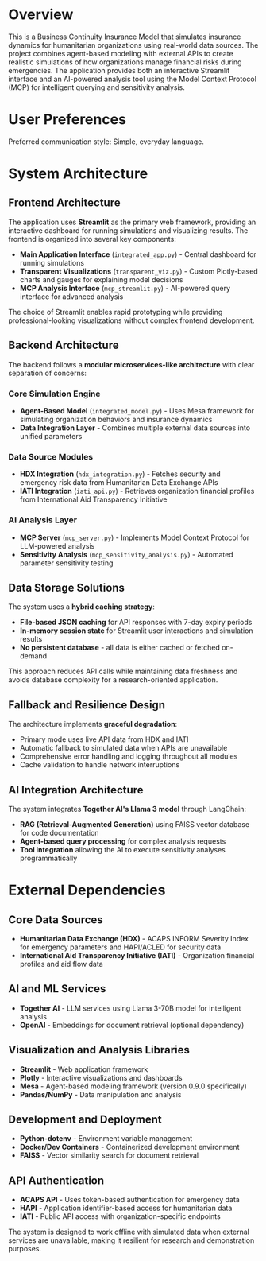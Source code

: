 # Overview

This is a Business Continuity Insurance Model that simulates insurance dynamics for humanitarian organizations using real-world data sources. The project combines agent-based modeling with external APIs to create realistic simulations of how organizations manage financial risks during emergencies. The application provides both an interactive Streamlit interface and an AI-powered analysis tool using the Model Context Protocol (MCP) for intelligent querying and sensitivity analysis.

# User Preferences

Preferred communication style: Simple, everyday language.

# System Architecture

## Frontend Architecture
The application uses **Streamlit** as the primary web framework, providing an interactive dashboard for running simulations and visualizing results. The frontend is organized into several key components:

- **Main Application Interface** (`integrated_app.py`) - Central dashboard for running simulations
- **Transparent Visualizations** (`transparent_viz.py`) - Custom Plotly-based charts and gauges for explaining model decisions
- **MCP Analysis Interface** (`mcp_streamlit.py`) - AI-powered query interface for advanced analysis

The choice of Streamlit enables rapid prototyping while providing professional-looking visualizations without complex frontend development.

## Backend Architecture
The backend follows a **modular microservices-like architecture** with clear separation of concerns:

### Core Simulation Engine
- **Agent-Based Model** (`integrated_model.py`) - Uses Mesa framework for simulating organization behaviors and insurance dynamics
- **Data Integration Layer** - Combines multiple external data sources into unified parameters

### Data Source Modules
- **HDX Integration** (`hdx_integration.py`) - Fetches security and emergency risk data from Humanitarian Data Exchange APIs
- **IATI Integration** (`iati_api.py`) - Retrieves organization financial profiles from International Aid Transparency Initiative

### AI Analysis Layer
- **MCP Server** (`mcp_server.py`) - Implements Model Context Protocol for LLM-powered analysis
- **Sensitivity Analysis** (`mcp_sensitivity_analysis.py`) - Automated parameter sensitivity testing

## Data Storage Solutions
The system uses a **hybrid caching strategy**:

- **File-based JSON caching** for API responses with 7-day expiry periods
- **In-memory session state** for Streamlit user interactions and simulation results
- **No persistent database** - all data is either cached or fetched on-demand

This approach reduces API calls while maintaining data freshness and avoids database complexity for a research-oriented application.

## Fallback and Resilience Design
The architecture implements **graceful degradation**:

- Primary mode uses live API data from HDX and IATI
- Automatic fallback to simulated data when APIs are unavailable
- Comprehensive error handling and logging throughout all modules
- Cache validation to handle network interruptions

## AI Integration Architecture
The system integrates **Together AI's Llama 3 model** through LangChain:

- **RAG (Retrieval-Augmented Generation)** using FAISS vector database for code documentation
- **Agent-based query processing** for complex analysis requests
- **Tool integration** allowing the AI to execute sensitivity analyses programmatically

# External Dependencies

## Core Data Sources
- **Humanitarian Data Exchange (HDX)** - ACAPS INFORM Severity Index for emergency parameters and HAPI/ACLED for security data
- **International Aid Transparency Initiative (IATI)** - Organization financial profiles and aid flow data

## AI and ML Services
- **Together AI** - LLM services using Llama 3-70B model for intelligent analysis
- **OpenAI** - Embeddings for document retrieval (optional dependency)

## Visualization and Analysis Libraries
- **Streamlit** - Web application framework
- **Plotly** - Interactive visualizations and dashboards
- **Mesa** - Agent-based modeling framework (version 0.9.0 specifically)
- **Pandas/NumPy** - Data manipulation and analysis

## Development and Deployment
- **Python-dotenv** - Environment variable management
- **Docker/Dev Containers** - Containerized development environment
- **FAISS** - Vector similarity search for document retrieval

## API Authentication
- **ACAPS API** - Uses token-based authentication for emergency data
- **HAPI** - Application identifier-based access for humanitarian data
- **IATI** - Public API access with organization-specific endpoints

The system is designed to work offline with simulated data when external services are unavailable, making it resilient for research and demonstration purposes.